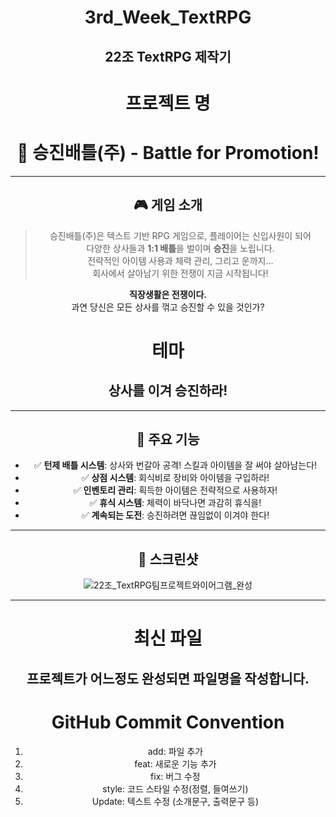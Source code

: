 <div align="center">
  
# 3rd_Week_TextRPG
## 22조 TextRPG 제작기

# 프로젝트 명
# 🥊 승진배틀(주) - **Battle for Promotion!**

---
## 🎮 게임 소개

> 승진배틀(주)은 텍스트 기반 RPG 게임으로, 플레이어는 신입사원이 되어  
> 다양한 상사들과 **1:1 배틀**을 벌이며 **승진**을 노립니다.  
> 전략적인 아이템 사용과 체력 관리, 그리고 운까지…  
> 회사에서 살아남기 위한 전쟁이 지금 시작됩니다!
> 
**직장생활은 전쟁이다.**  
과연 당신은 모든 상사를 꺾고 승진할 수 있을 것인가?

테마
=========================
## 상사를 이겨 승진하라!

---
## 🧩 주요 기능
- ✅ **턴제 배틀 시스템**: 상사와 번갈아 공격! 스킬과 아이템을 잘 써야 살아남는다!
- ✅ **상점 시스템**: 회식비로 장비와 아이템을 구입하라!
- ✅ **인벤토리 관리**: 획득한 아이템은 전략적으로 사용하자!
- ✅ **휴식 시스템**: 체력이 바닥나면 과감히 휴식을!
- ✅ **계속되는 도전**: 승진하려면 끊임없이 이겨야 한다!

---

## 📸 스크린샷

![22조_TextRPG팀프로젝트와이어그램_완성](https://github.com/user-attachments/assets/08fbb6e1-a850-4b6e-9e41-acff9d6d4e09)

---

최신 파일
===========
## 프로젝트가 어느정도 완성되면 파일명을 작성합니다.

GitHub Commit Convention
=========================
1. add: 파일 추가
2. feat: 새로운 기능 추가
3. fix: 버그 수정
4. style: 코드 스타일 수정(정렬, 들여쓰기)
5. Update: 텍스트 수정 (소개문구, 출력문구 등)
</div>

